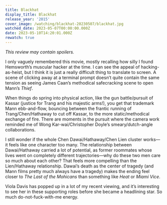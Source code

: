 ```yaml
---
title: Blackhat
display_title: Blackhat
release_year: '2015'
cover_image: /watching/blackhat-20230507/blackhat.jpg
watched_date: 2023-05-07T00:00:00.000Z
date: 2023-05-10T14:20:01.000Z
rewatch: true
---
```

_This review may contain spoilers._

I only vaguely remembered this movie, mostly recalling how silly I found Hemsworth’s muscular hacker at the time. I can see the appeal of hacking-as-heist, but I think it is just a really difficult thing to translate to screen. A scene of clicking away at a terminal prompt doesn’t quite contain the same tension as seeing James Caan’s methodical safecracking scene to open Mann’s _Thief_.

When things do spring into physical action, like the gun battle/pursuit of Kassar (justice for Trang and his majestic arms!), you get that trademark Mann ebb-and-flow, bouncing between the frantic running of Trang/Chen/Hathaway to cut off Kassar, to the more static/methodical exchange of fire. There are moments in the pursuit where the camera work reminded me of Wong Kar-wai/Christopher Doyle’s smeary/dutch-angle collaborations.

I still wonder if the whole Chen Dawai/Hathaway/Chen Lien cluster works—it feels like one character too many. The relationship between Dawai/Hathaway carried a lot of potential, as former roommates whose lives went on completely different trajectories—why do these two men care so much about each other? That feels more compelling than the Lien/Hathaway relationship. Dawai’s death as the center of tragedy (and Mann films pretty much always have a tragedy) makes the ending feel closer to _The Last of the Mohicans_ than something like _Heat_ or _Miami Vice_.

Viola Davis has popped up in a lot of my recent viewing, and it’s interesting to see her in these supporting roles before she became a headlining star. So much do-not-fuck-with-me energy.
